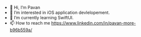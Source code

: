 - 👋 Hi, I’m Pavan 
- 👀 I’m interested in iOS application devlelopement.
- 🌱 I’m currently learning SwiftUI.
- 📫 How to reach me https://www.linkedin.com/in/pavan-more-b96b559a/

<!---
Pavan96/Pavan96 is a ✨ special ✨ repository because its `README.md` (this file) appears on your GitHub profile.
You can click the Preview link to take a look at your changes.
--->
